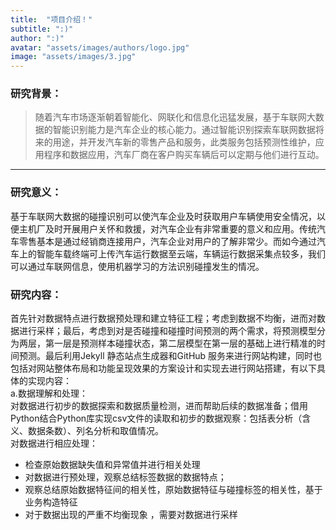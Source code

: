 ```yaml
---
title:  "项目介绍！"
subtitle: ":)"
author: ":)"
avatar: "assets/images/authors/logo.jpg"
image: "assets/images/3.jpg"
---
```



### 研究背景：
> 随着汽车市场逐渐朝着智能化、网联化和信息化迅猛发展，基于车联网大数据的智能识别能力是汽车企业的核心能力。通过智能识别探索车联网数据将来的用途，并开发汽车新的零售产品和服务，此类服务包括预测性维护，应用程序和数据应用，汽车厂商在客户购买车辆后可以定期与他们进行互动。
------
### 研究意义：
   基于车联网大数据的碰撞识别可以使汽车企业及时获取用户车辆使用安全情况，以便主机厂及时开展用户关怀和救援，对汽车企业有非常重要的意义和应用。传统汽车零售基本是通过经销商连接用户，汽车企业对用户的了解非常少。而如今通过汽车上的智能车载终端可上传汽车运行数据至云端，车辆运行数据采集点较多，我们可以通过车联网信息，使用机器学习的方法识别碰撞发生的情况。

### 研究内容：
   首先针对数据特点进行数据预处理和建立特征工程；考虑到数据不均衡，进而对数据进行采样；最后，考虑到对是否碰撞和碰撞时间预测的两个需求，将预测模型分为两层，第一层是预测样本碰撞状态，第二层模型在第一层的基础上进行精准的时间预测。最后利用Jekyll 静态站点生成器和GitHub 服务来进行网站构建，同时也包括对网站整体布局和功能呈现效果的方案设计和实现去进行网站搭建，有以下具体的实现内容：   
a.数据理解和处理：   
对数据进行初步的数据探索和数据质量检测，进而帮助后续的数据准备；借用Python结合Python库实现csv文件的读取和初步的数据观察：包括表分析（含义、数据条数）、列名分析和取值情况。   
对数据进行相应处理：  
* 检查原始数据缺失值和异常值并进行相关处理  
* 对数据进行预处理，观察总结标签数据的数据特点；  
* 观察总结原始数据特征间的相关性，原始数据特征与碰撞标签的相关性，基于业务构造特征  
* 对于数据出现的严重不均衡现象 ，需要对数据进行采样 
